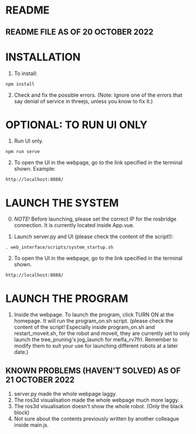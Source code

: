 # README #

## README FILE AS OF 20 OCTOBER 2022

# INSTALLATION
1. To install:
~~~
npm install
~~~

2. Check and fix the possible errors. (Note: Ignore one of the errors that say denial of service in threejs, unless you know to fix it.)

# OPTIONAL: TO RUN UI ONLY
1. Run UI only.
~~~
npm run serve
~~~

2. To open the UI in the webpage, go to the link specified in the terminal shown. Example:
~~~
http://localhost:8080/
~~~

# LAUNCH THE SYSTEM
0. *NOTE!* Before launching, please set the correct IP for the rosbridge connection. It is currently located inside App.vue.

1. Launch server.py and UI (please check the content of the script!):
~~~
. web_interface/scripts/system_startup.sh
~~~

2. To open the UI in the webpage, go to the link specified in the terminal shown.
~~~
http://localhost:8080/
~~~

# LAUNCH THE PROGRAM
1.  Inside the webpage. To launch the program, click TURN ON at the homepage. It will run the program_on.sh script. (please check the content
of the script! Especially inside program_on.sh and restart_moveit.sh, for the robot and moveit, they are currently set to only launch the tree_pruning's jog_launch for melfa_rv7frl. Remember to modify them to suit your use for launching different robots at a later date.)


## KNOWN PROBLEMS (HAVEN'T SOLVED) AS OF 21 OCTOBER 2022
1. server.py made the whole webpage laggy.
2. The ros3d visualisation made the whole webpage much more laggy.
3. The ros3d visualisation doesn't show the whole robot. (Only the black block)
4. Not sure about the contents previously written by another colleague inside main.js.
